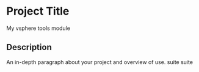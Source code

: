 # Project Title

My vsphere tools module

## Description

An in-depth paragraph about your project and overview of use.
suite
suite